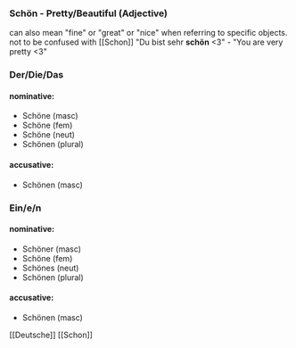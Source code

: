 ### Schön - Pretty/Beautiful   (Adjective)

can also mean "fine" or "great" or "nice" when referring to specific objects. not to be confused with [[Schon]]
"Du bist sehr **schön** <3" - "You are very pretty <3"

### Der/Die/Das
#### nominative:
* Schöne (masc)
* Schöne (fem)
* Schöne (neut)
* Schönen (plural)
#### accusative:
* Schönen (masc)


### Ein/e/n
#### nominative:
* Schöner (masc)
* Schöne (fem)
* Schönes (neut)
* Schönen (plural)
#### accusative:
* Schönen (masc)


[[Deutsche]]
[[Schon]]